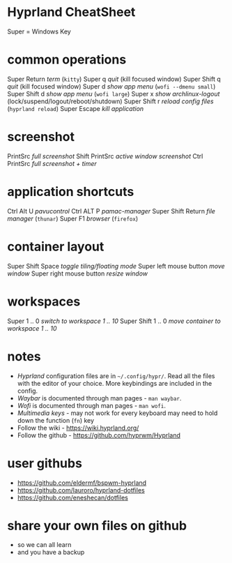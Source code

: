 # Hyprland CheatSheet

Super = Windows Key

# common operations

Super Return _term_ (`kitty`)
Super q _quit_ (kill focused window)
Super Shift q _quit_ (kill focused window)
Super d _show app menu_ (`wofi --dmenu small`)
Super Shift d _show app menu_ (`wofi large`)
Super x _show archlinux-logout_ (lock/suspend/logout/reboot/shutdown)
Super Shift r _reload config files_ (`hyprland reload`)
Super Escape _kill application_

# screenshot

PrintSrc _full screenshot_
Shift PrintSrc _active window screenshot_
Ctrl PrintSrc _full screenshot + timer_

# application shortcuts

Ctrl Alt U _pavucontrol_
Ctrl ALT P _pamac-manager_
Super Shift Return _file manager_ (`thunar`)
Super F1 _browser_ (`firefox`)

# container layout

Super Shift Space _toggle tiling/floating mode_
Super left mouse button _move window_
Super right mouse button _resize window_

# workspaces

Super 1 .. 0 _switch to workspace 1 .. 10_
Super Shift 1 .. 0 _move container to workspace 1 .. 10_

# notes

- _Hyprland_ configuration files are in `~/.config/hypr/`.
  Read all the files with the editor of your choice.
  More keybindings are included in the config.
- _Waybar_ is documented through man pages - `man waybar`.
- _Wofi_ is documented through man pages - `man wofi`.
- _Multimedia keys_ - may not work for every keyboard
  may need to hold down the function (`fn`) key
- Follow the wiki - <https://wiki.hyprland.org/>
- Follow the github - <https://github.com/hyprwm/Hyprland>

# user githubs

- <https://github.com/eldermf/bspwm-hyprland>
- <https://github.com/lauroro/hyprland-dotfiles>
- <https://github.com/eneshecan/dotfiles>

# share your own files on github

- so we can all learn
- and you have a backup
